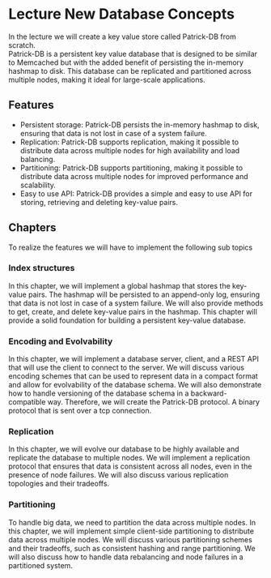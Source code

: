 # Lecture New Database Concepts
In the lecture we will create a key value store called Patrick-DB from scratch.  
Patrick-DB is a persistent key value database that is designed to be similar to 
Memcached but with the added benefit of persisting the in-memory hashmap to disk. 
This database can be replicated and partitioned across multiple nodes, making it ideal for 
large-scale applications.

## Features
- Persistent storage: Patrick-DB persists the in-memory hashmap to disk, 
ensuring that data is not lost in case of a system failure.
- Replication: Patrick-DB supports replication, making it possible to distribute data across 
multiple nodes for high availability and load balancing.
- Partitioning: Patrick-DB supports partitioning, making it possible to distribute data 
across multiple nodes for improved performance and scalability.
- Easy to use API: Patrick-DB provides a simple and easy to use API for storing, 
retrieving and deleting key-value pairs.

## Chapters
To realize the features we will have to implement the following sub topics

### Index structures
In this chapter, we will implement a global hashmap that stores the key-value pairs. 
The hashmap will be persisted to an append-only log, ensuring that data is not 
lost in case of a system failure. We will also provide methods to get, create, 
and delete key-value pairs in the hashmap. This chapter will provide a solid foundation 
for building a persistent key-value database.

### Encoding and Evolvability
In this chapter, we will implement a database server, client, and a REST API that 
will use the client to connect to the server. We will discuss various encoding schemes 
that can be used to represent data in a compact format and allow for evolvability 
of the database schema. We will also demonstrate how to handle versioning of the 
database schema in a backward-compatible way. Therefore, we will create the Patrick-DB protocol.
A binary protocol that is sent over a tcp connection.

### Replication
In this chapter, we will evolve our database to be highly available and replicate the 
database to multiple nodes. We will implement a replication protocol that ensures that 
data is consistent across all nodes, even in the presence of node failures. 
We will also discuss various replication topologies and their tradeoffs.

### Partitioning
To handle big data, we need to partition the data across multiple nodes. In this chapter, 
we will implement simple client-side partitioning to distribute data across multiple nodes. 
We will discuss various partitioning schemes and their tradeoffs, such as consistent hashing 
and range partitioning. We will also discuss how to handle data rebalancing and node failures 
in a partitioned system.